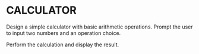 
  # CALCULATOR


Design a simple calculator with basic arithmetic operations.
Prompt the user to input two numbers and an operation choice.

Perform the calculation and display the result.
